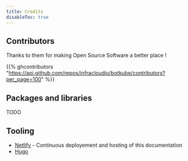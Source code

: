 ```yaml
---
title: Credits
disableToc: true
---
```


## Contributors

Thanks to them <i class="fas fa-heart"></i> for making Open Source Software a better place !

{{% ghcontributors "https://api.github.com/repos/infracloudio/botkube/contributors?per_page=100" %}}

## Packages and libraries
TODO

## Tooling

* [Netlify](https://www.netlify.com) - Continuous deployement and hosting of this documentation
* [Hugo](https://gohugo.io/)

